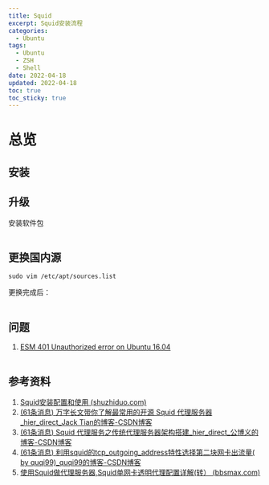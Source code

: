```yaml
---
title: Squid
excerpt: Squid安装流程
categories:
  - Ubuntu
tags:
  - Ubuntu
  - ZSH
  - Shell
date: 2022-04-18
updated: 2022-04-18
toc: true
toc_sticky: true
---
```


# 总览

## 安装

## 升级

安装软件包

```shell

```

## 更换国内源

```shell
sudo vim /etc/apt/sources.list
```

更换完成后：

```shell

```

## 问题

1. [ESM 401 Unauthorized error on Ubuntu 16.04](https://askubuntu.com/questions/1371293/esm-401-unauthorized-error-on-ubuntu-16-04)

```shell

```

## 参考资料

1. [Squid安装配置和使用 (shuzhiduo.com)](https://www.shuzhiduo.com/A/lk5avxP2d1/)
1. [(61条消息) 万字长文带你了解最常用的开源 Squid 代理服务器_hier_direct_Jack Tian的博客-CSDN博客](https://blog.csdn.net/jake_tian/article/details/104600154/)
1. [(61条消息) Squid 代理服务之传统代理服务器架构搭建_hier_direct_公博义的博客-CSDN博客](https://blog.csdn.net/shenyuanhaojie/article/details/121128443?utm_medium=distribute.pc_relevant.none-task-blog-2~default~baidujs_baidulandingword~default-0-121128443-blog-104600154.235%5Ev30%5Epc_relevant_default_base&spm=1001.2101.3001.4242.1&utm_relevant_index=3)
1. [(61条消息) 利用squid的tcp_outgoing_address特性选择第二块网卡出流量( by quqi99)_quqi99的博客-CSDN博客](https://blog.csdn.net/quqi99/article/details/104278572)
1. [使用Squid做代理服务器,Squid单网卡透明代理配置详解(转） (bbsmax.com)](https://www.bbsmax.com/A/n2d9W8EgJD/)
